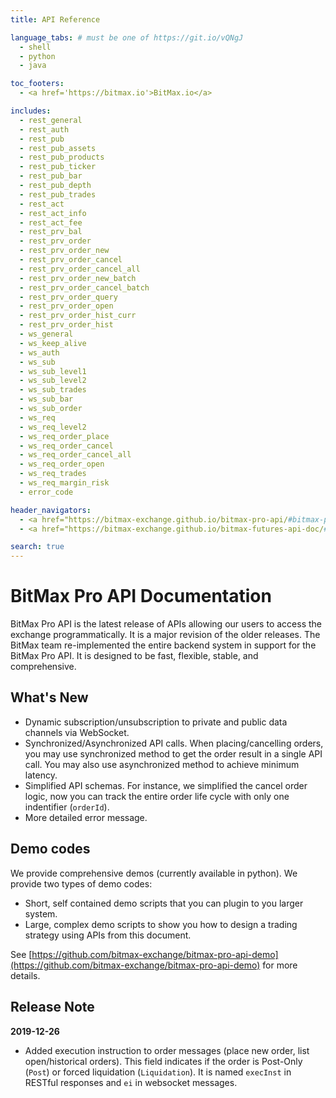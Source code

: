 ```yaml
---
title: API Reference

language_tabs: # must be one of https://git.io/vQNgJ
  - shell
  - python
  - java

toc_footers:
  - <a href='https://bitmax.io'>BitMax.io</a>

includes:
  - rest_general
  - rest_auth
  - rest_pub
  - rest_pub_assets
  - rest_pub_products
  - rest_pub_ticker
  - rest_pub_bar
  - rest_pub_depth
  - rest_pub_trades
  - rest_act
  - rest_act_info
  - rest_act_fee
  - rest_prv_bal
  - rest_prv_order
  - rest_prv_order_new
  - rest_prv_order_cancel
  - rest_prv_order_cancel_all
  - rest_prv_order_new_batch
  - rest_prv_order_cancel_batch
  - rest_prv_order_query
  - rest_prv_order_open
  - rest_prv_order_hist_curr
  - rest_prv_order_hist
  - ws_general
  - ws_keep_alive
  - ws_auth
  - ws_sub
  - ws_sub_level1
  - ws_sub_level2
  - ws_sub_trades
  - ws_sub_bar
  - ws_sub_order
  - ws_req
  - ws_req_level2
  - ws_req_order_place
  - ws_req_order_cancel
  - ws_req_order_cancel_all
  - ws_req_order_open
  - ws_req_trades
  - ws_req_margin_risk
  - error_code

header_navigators:
  - <a href="https://bitmax-exchange.github.io/bitmax-pro-api/#bitmax-pro-api-documentation" class="current">Cash/Margin APIs</a>
  - <a href="https://bitmax-exchange.github.io/bitmax-futures-api-doc/#bitmax-futures-trading-api-documentation">Futures APIs</a>

search: true
---
```



# BitMax Pro API Documentation

BitMax Pro API is the latest release of APIs allowing our users to access the exchange programmatically. It is a major revision 
of the older releases. The BitMax team re-implemented the entire backend system in support for the BitMax Pro API. It is designed
to be fast, flexible, stable, and comprehensive. 

## What's New

* Dynamic subscription/unsubscription to private and public data channels via WebSocket. 
* Synchronized/Asynchronized API calls. When placing/cancelling orders, you may use synchronized method 
  to get the order result in a single API call. You may also use asynchronized method to achieve minimum latency. 
* Simplified API schemas. For instance, we simplified the cancel order logic, now you can track the entire order
  life cycle with only one indentifier (`orderId`). 
* More detailed error message.

## Demo codes

We provide comprehensive demos (currently available in python). We provide two types of demo codes:

* Short, self contained demo scripts that you can plugin to you larger system. 
* Large, complex demo scripts to show you how to design a trading strategy using APIs from this document.

See [https://github.com/bitmax-exchange/bitmax-pro-api-demo](https://github.com/bitmax-exchange/bitmax-pro-api-demo) for more details.


## Release Note

**2019-12-26**

* Added execution instruction to order messages (place new order, list open/historical orders). This field indicates if the order is Post-Only (`Post`) or forced liquidation (`Liquidation`). It is named `execInst` 
  in RESTful responses and `ei` in websocket messages. 
